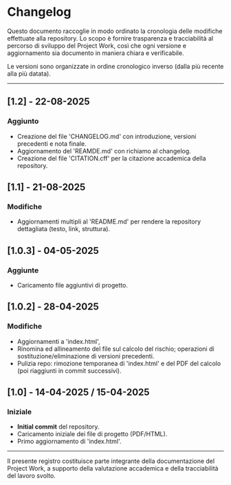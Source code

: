 # Changelog

Questo documento raccoglie in modo ordinato la cronologia delle modifiche effettuate alla repository.
Lo scopo è fornire trasparenza e tracciabilità al percorso di sviluppo del Project Work, così che ogni versione e aggiornamento sia documento in maniera chiara e verificabile.

Le versioni sono organizzate in ordine cronologico inverso (dalla più recente alla più datata).

---

## [1.2] - 22-08-2025
### Aggiunto
- Creazione del file 'CHANGELOG.md' con introduzione, versioni precedenti e nota finale.
- Aggiornamento del 'REAMDE.md' con richiamo al changelog.
- Creazione del file 'CITATION.cff' per la citazione accademica della repository.

## [1.1] - 21-08-2025
### Modifiche
- Aggiornamenti multipli al 'README.md' per rendere la repository dettagliata (testo, link, struttura).

## [1.0.3] - 04-05-2025
### Aggiunte
- Caricamento file aggiuntivi di progetto.

## [1.0.2] - 28-04-2025
### Modifiche
- Aggiornamenti a 'index.html',
- Rinomina ed allineamento del file sul calcolo del rischio; operazioni di sostituzione/eliminazione di versioni precedenti.
- Pulizia repo: rimozione temporanea di 'index.html' e del PDF del calcolo (poi riaggiunti in commit successivi).

## [1.0] - 14-04-2025 / 15-04-2025
### Iniziale
- **Initial commit** del repository.
- Caricamento iniziale dei file di progetto (PDF/HTML).
- Primo aggiornamento di 'index.html'.

---

Il presente registro costituisce parte integrante della documentazione del Project Work, a supporto della valutazione accademica e della tracciabilità del lavoro svolto.
